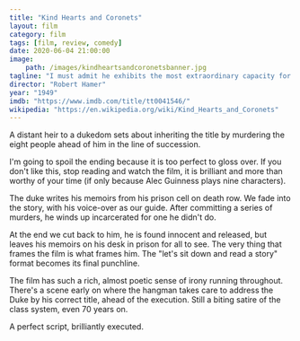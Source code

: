 ```yaml
---
title: "Kind Hearts and Coronets"
layout: film
category: film
tags: [film, review, comedy]
date: 2020-06-04 21:00:00
image:
    path: /images/kindheartsandcoronetsbanner.jpg
tagline: "I must admit he exhibits the most extraordinary capacity for middle age that I've ever encountered in a young man of twenty-four."
director: "Robert Hamer"
year: "1949"
imdb: "https://www.imdb.com/title/tt0041546/"
wikipedia: "https://en.wikipedia.org/wiki/Kind_Hearts_and_Coronets"
---
```


A distant heir to a dukedom sets about inheriting the title by murdering the eight people ahead of him in the line of succession.

I'm going to spoil the ending because it is too perfect to gloss over. If you don't like this, stop reading and watch the film, it is brilliant and more than worthy of your time (if only because Alec Guinness plays nine characters).

The duke writes his memoirs from his prison cell on death row. We fade into the story, with his voice-over as our guide. After committing a series of murders, he winds up incarcerated for one he didn't do.

At the end we cut back to him, he is found innocent and released, but leaves his memoirs on his desk in prison for all to see. The very thing that frames the film is what frames him. The "let's sit down and read a story" format becomes its final punchline.

The film has such a rich, almost poetic sense of irony running throughout. There's a scene early on where the hangman takes care to address the Duke by his correct title, ahead of the execution. Still a biting satire of the class system, even 70 years on.

A perfect script, brilliantly executed.
